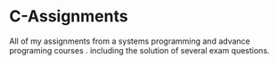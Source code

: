 # C-Assignments
All of my assignments from a systems programming and advance programing courses . including the solution of several exam questions.

